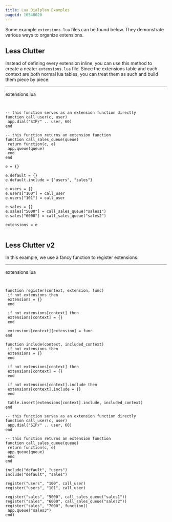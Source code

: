 ```yaml
---
title: Lua Dialplan Examples
pageid: 16548020
---
```


Some example `extensions.lua` files can be found below. They demonstrate various ways to organize extensions.


Less Clutter
------------


Instead of defining every extension inline, you can use this method to create a neater `extensions.lua` file. Since the extensions table and each context are both normal lua tables, you can treat them as such and build them piece by piece.




---

  
extensions.lua  


```


-- this function serves as an extension function directly
function call_user(c, user)
 app.dial("SIP/" .. user, 60)
end

-- this function returns an extension function
function call_sales_queue(queue)
 return function(c, e)
 app.queue(queue)
 end
end

e = {}

e.default = {}
e.default.include = {"users", "sales"}

e.users = {}
e.users["100"] = call_user
e.users["101"] = call_user

e.sales = {}
e.sales["5000"] = call_sales_queue("sales1")
e.sales["6000"] = call_sales_queue("sales2")

extensions = e


```


Less Clutter v2
---------------


In this example, we use a fancy function to register extensions.




---

  
extensions.lua  


```


function register(context, extension, func)
 if not extensions then
 extensions = {}
 end

 if not extensions[context] then
 extensions[context] = {}
 end

 extensions[context][extension] = func
end

function include(context, included_context)
 if not extensions then
 extensions = {}
 end

 if not extensions[context] then
 extensions[context] = {}
 end

 if not extensions[context].include then
 extensions[context].include = {}
 end

 table.insert(extensions[context].include, included_context)
end

-- this function serves as an extension function directly
function call_user(c, user)
 app.dial("SIP/" .. user, 60)
end

-- this function returns an extension function
function call_sales_queue(queue)
 return function(c, e)
 app.queue(queue)
 end
end

include("default", "users")
include("default", "sales")

register("users", "100", call_user)
register("users", "101", call_user)

register("sales", "5000", call_sales_queue("sales1"))
register("sales", "6000", call_sales_queue("sales2"))
register("sales", "7000", function()
 app.queue("sales3")
end)



```


